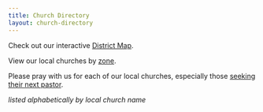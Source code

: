 ```yaml
---
title: Church Directory
layout: church-directory
---
```


Check out our interactive [District Map](/map/).

View our local churches by [zone](/zones/).

Please pray with us for each of our local churches, especially those [seeking their next pastor](/open-churches/).

_listed alphabetically by local church name_
